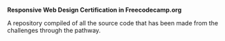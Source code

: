 **﻿Responsive Web Design Certification in Freecodecamp.org**

A repository compiled of all the source code that has been made from the challenges through the pathway.
